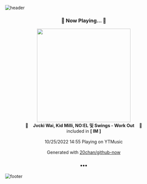 ![header](https://capsule-render.vercel.app/api?type=wave&height=170&section=header&text=Hi.%20I'm%20SHIFT&fontColor=090707&fontAlignX=45&fontAlignY=65&fontSize=100)

<h3 align="center">🎵 Now Playing... 🎵</h3>
<p align="center">
  <a href="https://music.youtube.com/watch?v=xWByjEHkPw8">
    <img width="300" src="https://lh3.googleusercontent.com/xc0Wxp58SqjVU6cB51SgepluJxxc6DVEkaz0vwr-d61h5EVdFMO8I8Y0yYe28wg5fyFoMs0BX7c3RuMg9w">
  </a>
  <br>
  🎵&nbsp&nbsp&nbsp <b>Jvcki Wai, Kid Milli, NO:EL 및 Swings - Work Out</b> &nbsp&nbsp&nbsp🎵
  <br>
  included in <b>[ IM ]</b>
  
  <br />
  <br />
  10/25/2022 14:55 Playing on YTMusic
  <br />
  <br />
  Generated with <a href="https://github.com/20chan/github-now">20chan/github-now</a>
</p>

<h3 align="center">•••</h3>

![footer](https://capsule-render.vercel.app/api?type=wave&height=150&section=footer)
